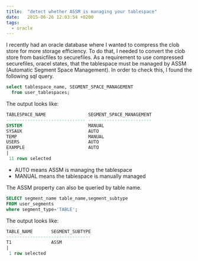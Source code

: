 ```yaml
---
title:  "detect whether ASSM is managing your tablespace"
date:   2015-06-26 12:03:54 +0200
tags:
  - oracle
---
```

I recently had an oracle database where I wanted to compress the clob store for more storage efficiency. To do that, I needed to convert the clob store from basicfiles to securefiles.
As a requirement to use compressed securefiles, oracel states, that the tablespace must be managed by ASSM (Automatic Segment Space Management).
In order to check this, I found the following sql query.
```sql
select tablespace_name, SEGMENT_SPACE_MANAGEMENT
  from user_tablespaces;
```
The output looks like:
```sql
TABLESPACE_NAME                SEGMENT_SPACE_MANAGEMENT
------------------------------ ------------------------
SYSTEM                         MANUAL
SYSAUX                         AUTO  
TEMP                           MANUAL
USERS                          AUTO  
EXAMPLE                        AUTO  
|
 11 rows selected
```
* AUTO means ASSM is managing the tablespace
* MANUAL means the tablespace is manually managed

The ASSM property can also be queried by table name.
```sql
SELECT segment_name table_name,segment_subtype
FROM user_segments
where segment_type='TABLE';
```
The output looks like:
```sql
TABLE_NAME       SEGMENT_SUBTYPE
--------------------------------
T1               ASSM
|
 1 row selected
```
